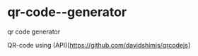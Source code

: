 # qr-code--generator
qr code  generator 



QR-code using (API)[https://github.com/davidshimjs/qrcodejs] 
